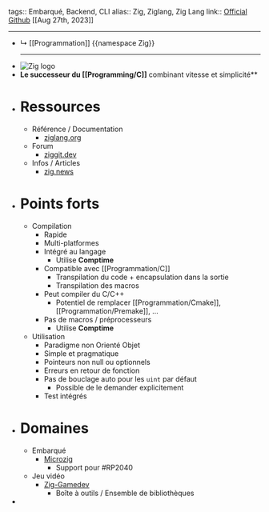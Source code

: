 tags:: Embarqué, Backend, CLI
alias:: Zig, Ziglang, Zig Lang
link:: [Official](https://ziglang.org/) [Github](https://github.com/ziglang/zig) 
[[Aug 27th, 2023]]
***

- ↳ [[Programmation]] 
  {{namespace Zig}}
  ***
- ![Zig logo](https://miro.medium.com/fit/c/224/224/1*b3og8n0fDkAnHUx-0lDMHg.png)
- **Le successeur du [[Programming/C]]** combinant vitesse et simplicité**
- # Ressources
	- Référence / Documentation
		- [ziglang.org](https://ziglang.org/documentation/master/)
	- Forum
		- [ziggit.dev](https://ziggit.dev/)
	- Infos / Articles
		- [zig.news](https://zig.news/)
- # Points forts
	- Compilation
		- Rapide
		- Multi-platformes
		- Intégré au langage
			- Utilise **Comptime**
		- Compatible avec [[Programmation/C]]
			- Transpilation du code + encapsulation dans la sortie
			- Transpilation des macros
		- Peut compiler du C/C++
			- Potentiel de remplacer [[Programmation/Cmake]], [[Programmation/Premake]], ...
		- Pas de macros / préprocesseurs
			- Utilise **Comptime**
	- Utilisation
		- Paradigme non Orienté Objet
		- Simple et pragmatique
		- Pointeurs non null ou optionnels
		- Erreurs en retour de fonction
		- Pas de bouclage auto pour les `uint` par défaut
			- Possible de le demander explicitement
		- Test intégrés
- # Domaines
	- Embarqué
		- [Microzig](https://github.com/ZigEmbeddedGroup/microzig)
			- Support pour #RP2040
	- Jeu vidéo
		- [Zig-Gamedev](https://github.com/michal-z/zig-gamedev)
			- Boîte à outils / Ensemble de bibliothèques
-